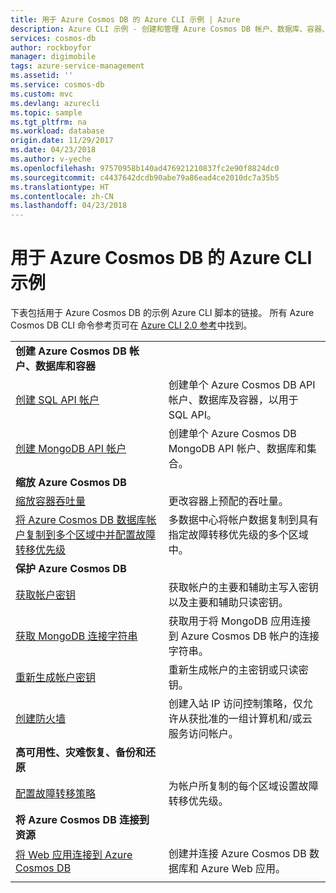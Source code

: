 ```yaml
---
title: 用于 Azure Cosmos DB 的 Azure CLI 示例 | Azure
description: Azure CLI 示例 - 创建和管理 Azure Cosmos DB 帐户、数据库、容器、区域和防火墙。
services: cosmos-db
author: rockboyfor
manager: digimobile
tags: azure-service-management
ms.assetid: ''
ms.service: cosmos-db
ms.custom: mvc
ms.devlang: azurecli
ms.topic: sample
ms.tgt_pltfrm: na
ms.workload: database
origin.date: 11/29/2017
ms.date: 04/23/2018
ms.author: v-yeche
ms.openlocfilehash: 97570958b140ad476921210837fc2e90f8824dc0
ms.sourcegitcommit: c4437642dcdb90abe79a86ead4ce2010dc7a35b5
ms.translationtype: HT
ms.contentlocale: zh-CN
ms.lasthandoff: 04/23/2018
---
```

# <a name="azure-cli-samples-for-azure-cosmos-db"></a>用于 Azure Cosmos DB 的 Azure CLI 示例

下表包括用于 Azure Cosmos DB 的示例 Azure CLI 脚本的链接。 所有 Azure Cosmos DB CLI 命令参考页可在 [Azure CLI 2.0 参考](https://docs.azure.cn/zh-cn/cli/cosmosdb?view=azure-cli-latest)中找到。

| |  |
|---|---|
|**创建 Azure Cosmos DB 帐户、数据库和容器**||
|[创建 SQL API 帐户](scripts/create-database-account-collections-cli.md)| 创建单个 Azure Cosmos DB API 帐户、数据库及容器，以用于 SQL API。 |
| [创建 MongoDB API 帐户](scripts/create-mongodb-database-account-cli.md) | 创建单个 Azure Cosmos DB MongoDB API 帐户、数据库和集合。 |
|**缩放 Azure Cosmos DB**||
| [缩放容器吞吐量](scripts/scale-collection-throughput-cli.md) | 更改容器上预配的吞吐量。|
|[将 Azure Cosmos DB 数据库帐户复制到多个区域中并配置故障转移优先级](scripts/scale-multiregion-cli.md)|多数据中心将帐户数据复制到具有指定故障转移优先级的多个区域中。|
|**保护 Azure Cosmos DB**||
| [获取帐户密钥](scripts/secure-get-account-key-cli.md) | 获取帐户的主要和辅助主写入密钥以及主要和辅助只读密钥。|
| [获取 MongoDB 连接字符串](scripts/secure-mongo-connection-string-cli.md) | 获取用于将 MongoDB 应用连接到 Azure Cosmos DB 帐户的连接字符串。|
|[重新生成帐户密钥](scripts/secure-regenerate-key-cli.md)|重新生成帐户的主密钥或只读密钥。|
|[创建防火墙](scripts/create-firewall-cli.md)| 创建入站 IP 访问控制策略，仅允许从获批准的一组计算机和/或云服务访问帐户。|
|**高可用性、灾难恢复、备份和还原**||
|[配置故障转移策略](scripts/ha-failover-policy-cli.md)|为帐户所复制的每个区域设置故障转移优先级。|
|**将 Azure Cosmos DB 连接到资源**||
|[将 Web 应用连接到 Azure Cosmos DB](../app-service/scripts/app-service-cli-app-service-documentdb.md)|创建并连接 Azure Cosmos DB 数据库和 Azure Web 应用。|
|||
<!--NOTICES: Line 35 全球范围 to 多个数据中心范围  -->
<!--NOTICE: Line 35 Globally TO Multiple data-center-->


<!--Update_Description: update meta properties, wording update, update link -->